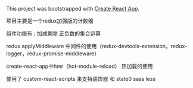 This project was bootstrapped with [Create React App](https://github.com/facebookincubator/create-react-app).

项目主要是一个redux加强版的计数器

组件功能有 : 加减乘除  正负数的集合运算

redux applyMiddleware 中间件的使用（redux-devtools-extension，redux-logger，redux-promise-middleware）

create-react-app中hmr（hot-module-reload） 热加载的使用

使用了 custom-react-scripts 来支持装饰器  和 state0  sass  less
